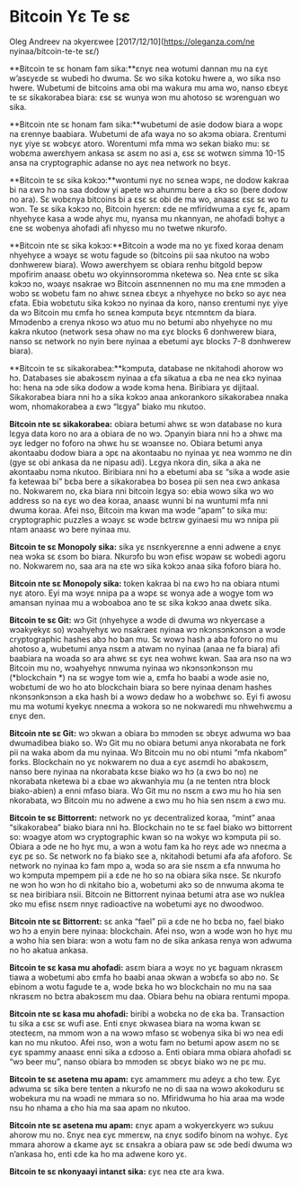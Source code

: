 # Bitcoin Yɛ Te sɛ

Oleg Andreev na ɔkyerɛwee [2017/12/10](https://oleganza.com/ne nyinaa/bitcoin-te-te sɛ/)

<LanguageDropdown/>

**Bitcoin te sɛ honam fam sika:**ɛnyɛ nea wotumi dannan mu na ɛyɛ w’asɛyɛde sɛ wubedi ho dwuma. Sɛ wo sika kotoku hwere a, wo sika nso hwere. Wubetumi de bitcoins ama obi ma wakura mu ama wo, nanso ɛbɛyɛ te sɛ sikakorabea biara: ɛsɛ sɛ wunya wɔn mu ahotoso sɛ wɔrenguan wo sika. 

**Bitcoin nte sɛ honam fam sika:**wubetumi de asie dodow biara a wopɛ na ɛrennye baabiara. Wubetumi de afa waya no so akɔma obiara. Ɛrentumi nyɛ yiye sɛ wɔbɛyɛ atoro. Worentumi mfa mma wɔ sekan biako mu: sɛ wobɛma awerɛhyem ankasa sɛ asɛm no asi a, ɛsɛ sɛ wotwɛn simma 10-15 ansa na cryptographic adanse no ayɛ nea network no bɛyɛ.

**Bitcoin te sɛ sika kɔkɔɔ:**wontumi nyɛ no sɛnea wɔpɛ, ne dodow kakraa bi na ɛwɔ hɔ na saa dodow yi apete wɔ ahunmu bere a ɛkɔ so (bere dodow no ara). Sɛ wobɛnya bitcoins bi a ɛsɛ sɛ obi de ma wo, anaasɛ ɛsɛ sɛ wo *tu* wɔn. Te sɛ sika kɔkɔɔ no, Bitcoin hyerɛn: ɛde ne mfiridwuma a ɛyɛ fɛ, apam nhyehyɛe kasa a wɔde ahyɛ mu, nyansa mu nkannyan, ne ahofadi bɔhyɛ a ɛne sɛ wobenya ahofadi afi nhyɛso mu no twetwe nkurɔfo.

**Bitcoin nte sɛ sika kɔkɔɔ:**Bitcoin a wɔde ma no yɛ fixed koraa denam nhyehyɛe a wɔayɛ sɛ wotu fagude so (bitcoins pii saa nkutoo na wɔbɔ dɔnhwerew biara). Wowɔ awerɛhyem sɛ obiara renhu bitgold bepɔw mpofirim anaasɛ obetu wɔ okyinnsoromma nketewa so. Nea ɛnte sɛ sika kɔkɔɔ no, wɔayɛ nsakrae wɔ Bitcoin asɛnnennen no mu ma ɛne mmɔden a wɔbɔ sɛ wobetu fam no ahwɛ sɛnea ɛbɛyɛ a nhyehyɛe no bɛkɔ so ayɛ nea ɛfata. Ebia wobɛtutu sika kɔkɔɔ no nyinaa da koro, nanso ɛrentumi nyɛ yiye da wɔ Bitcoin mu ɛmfa ho sɛnea kɔmputa bɛyɛ ntɛmntɛm da biara. Mmɔdenbɔ a ɛrenya nkɔso wɔ atuo mu no betumi abɔ nhyehyɛe no mu kakra nkutoo (network sesa ɔhaw no ma ɛyɛ blocks 6 dɔnhwerew biara, nanso sɛ network no nyin bere nyinaa a ebetumi ayɛ blocks 7-8 dɔnhwerew biara).

**Bitcoin te sɛ sikakorabea:**kɔmputa, database ne nkitahodi ahorow wɔ hɔ. Databases sie abakɔsɛm nyinaa a ɛfa sikatua a ɛba ne nea ɛkɔ nyinaa ho: hena na ɔde sika dodow a wɔde kɔma hena. Biribiara yɛ dijitaal. Sikakorabea biara nni hɔ a sika kɔkɔɔ anaa ankorankoro sikakorabea nnaka wom, nhomakorabea a ɛwɔ “lɛgya” biako mu nkutoo.

**Bitcoin nte sɛ sikakorabea:** obiara betumi ahwɛ sɛ wɔn database no kura lɛgya data koro no ara a obiara de no wɔ. Ɔpanyin biara nni hɔ a ɔhwɛ ma ɔyɛ ledger no foforo na ɔhwɛ hu sɛ wɔansɛe no. Obiara betumi anya akontaabu dodow biara a ɔpɛ na akontaabu no nyinaa yɛ nea wɔmmɔ ne din (gye sɛ obi ankasa da ne nipasu adi).  Lɛgya nkora din, sika a aka ne akontaabu nɔma nkutoo. Biribiara nni hɔ a ebetumi aba sɛ “sika a wɔde asie fa ketewaa bi” bɛba bere a sikakorabea bɔ bosea pii sen nea ɛwɔ ankasa no. Nokwarem no, ɛka biara nni bitcoin lɛgya so: ebia wowɔ sika wɔ wo address so na ɛyɛ wo dea koraa, anaasɛ wunni bi na wuntumi mfa nni dwuma koraa. Afei nso, Bitcoin ma kwan ma wɔde “apam” to sika mu: cryptographic puzzles a wɔayɛ sɛ wɔde bɛtrɛw gyinaesi mu wɔ nnipa pii ntam anaasɛ wɔ bere nyinaa mu.

**Bitcoin te sɛ Monopoly sika:** sika yɛ nsɛnkyerɛnne a enni adwene a ɛnyɛ nea wɔka sɛ ɛsom bo biara. Nkurɔfo bu wɔn efisɛ wɔpaw sɛ wobedi agoru no. Nokwarem no, saa ara na ɛte wɔ sika kɔkɔɔ anaa sika foforo biara ho.

**Bitcoin nte sɛ Monopoly sika:** token kakraa bi na ɛwɔ hɔ na obiara ntumi nyɛ atoro. Eyi ma wɔyɛ nnipa pa a wɔpɛ sɛ wonya ade a wogye tom wɔ amansan nyinaa mu a wɔboaboa ano te sɛ sika kɔkɔɔ anaa dwetɛ sika. 

**Bitcoin te sɛ Git:** wɔ Git (nhyehyɛe a wɔde di dwuma wɔ nkyerɛase a wɔakyekyɛ so) wɔahyehyɛ wo nsakraeɛ nyinaa wɔ nkɔnsɔnkɔnsɔn a wɔde cryptographic hashes abɔ ho ban mu. Sɛ wowɔ hash a aba foforo no mu ahotoso a, wubetumi anya nsɛm a atwam no nyinaa (anaa ne fa biara) afi baabiara na woada so ara ahwɛ sɛ ɛyɛ nea wohwɛ kwan. Saa ara nso na wɔ Bitcoin mu no, wɔahyehyɛ nnwuma nyinaa wɔ nkɔnsɔnkɔnsɔn mu (*blockchain *) na sɛ wɔgye tom wie a, ɛmfa ho baabi a wɔde asie no, wobɛtumi de wo ho ato blockchain biara so bere nyinaa denam hashes nkɔnsɔnkɔnsɔn a ɛka hash bi a wowɔ dedaw ho a wobɛhwɛ so. Eyi fi awosu mu ma wotumi kyekyɛ nneɛma a wɔkora so ne nokwaredi mu nhwehwɛmu a ɛnyɛ den.


**Bitcoin nte sɛ Git:** wɔ ɔkwan a obiara bɔ mmɔden sɛ ɔbɛyɛ adwuma wɔ baa dwumadibea biako so. Wɔ Git mu no obiara betumi anya nkorabata ne fork pii na waka abom da mu nyinaa. Wɔ Bitcoin mu no obi ntumi “mfa nkabom” forks. Blockchain no yɛ nokwarem no dua a ɛyɛ asɛmdi ho abakɔsɛm, nanso bere nyinaa na nkorabata kɛse biako wɔ hɔ (a ɛwɔ bo no) ne nkorabata nketewa bi a ɛbae wɔ akwanhyia mu (a ne tenten ntra block biako-abien) a enni mfaso biara. Wɔ Git mu no nsɛm a ɛwɔ mu ho hia sen nkorabata, wɔ Bitcoin mu no adwene a ɛwɔ mu ho hia sen nsɛm a ɛwɔ mu. 

**Bitcoin te sɛ Bittorrent:** network no yɛ decentralized koraa, “mint” anaa “sikakorabea” biako biara nni hɔ. Blockchain no te sɛ fael biako wɔ bittorrent so: wɔagye atom wɔ cryptographic kwan so na wɔkyɛ wɔ kɔmputa pii so. Obiara a ɔde ne ho hyɛ mu, a wɔn a wotu fam ka ho reyɛ ade wɔ nneɛma a ɛyɛ pɛ so. Sɛ network no fa biako sɛe a, nkitahodi betumi afa afa afoforo. Sɛ network no nyinaa kɔ fam mpo a, wɔda so ara sie nsɛm a ɛfa nnwuma ho wɔ kɔmputa mpempem pii a ɛde ne ho so na obiara sika nsɛe. Sɛ nkurɔfo ne wɔn ho wɔn ho di nkitaho bio a, wobetumi akɔ so de nnwuma akɔma te sɛ nea biribiara nsii. Bitcoin ne Bittorrent nyinaa betumi atra ase wɔ nuklea ɔko mu efisɛ nsɛm nnyɛ radioactive na wobetumi ayɛ no dwoodwoo.

**Bitcoin nte sɛ Bittorrent:** sɛ anka “fael” pii a ɛde ne ho bɛba no, fael biako wɔ hɔ a enyin bere nyinaa: blockchain. Afei nso, wɔn a wɔde wɔn ho hyɛ mu a wɔho hia sen biara: wɔn a wotu fam no de sika ankasa renya wɔn adwuma no ho akatua ankasa.

**Bitcoin te sɛ kasa mu ahofadi:** asɛm biara a wɔyɛ no yɛ baguam nkrasɛm tiawa a wobetumi abɔ ɛmfa ho baabi anaa ɔkwan a wɔbɛfa so abɔ no. Sɛ ebinom a wotu fagude te a, wɔde bɛka ho wɔ blockchain no mu na saa nkrasɛm no bɛtra abakɔsɛm mu daa. Obiara behu na obiara rentumi mpopa.

**Bitcoin nte sɛ kasa mu ahofadi:** biribi a wobɛka no de ɛka ba. Transaction tu sika a ɛsɛ sɛ wufi ase. Enti ɛnyɛ ɔkwasea biara na wɔma kwan sɛ ɔteɛteɛm, na mmom wɔn a na wɔwɔ mfaso sɛ wobenya sika bi wɔ nea edi kan no mu nkutoo. Afei nso, wɔn a wotu fam no betumi apow asɛm no sɛ ɛyɛ spammy anaasɛ enni sika a ɛdɔɔso a. Enti obiara mma obiara ahofadi sɛ “wɔ beer mu”, nanso obiara bɔ mmɔden sɛ ɔbɛyɛ biako wɔ ne pɛ mu.

**Bitcoin te sɛ asetena mu apam:** ɛyɛ amammerɛ mu adeyɛ a ɛho tew. Ɛyɛ adwuma sɛ sika bere tenten a nkurɔfo ne no di saa na wɔwɔ akokoduru sɛ wobekura mu na wɔadi ne mmara so no. Mfiridwuma ho hia araa ma wɔde nsu ho nhama a ɛho hia ma saa apam no nkutoo.

**Bitcoin nte sɛ asetena mu apam:** ɛnyɛ apam a wɔkyerɛkyerɛ wɔ sukuu ahorow mu no. Ɛnyɛ nea ɛyɛ mmerɛw, na ɛnyɛ sodifo binom na wɔhyɛ. Ɛyɛ mmara ahorow a ɛkame ayɛ sɛ ɛnsakra a obiara paw sɛ ɔde bedi dwuma wɔ n’ankasa ho, enti ɛde ka ho ma adwene koro yɛ.

**Bitcoin te sɛ nkonyaayi intanɛt sika:** ɛyɛ nea ɛte ara kwa.
